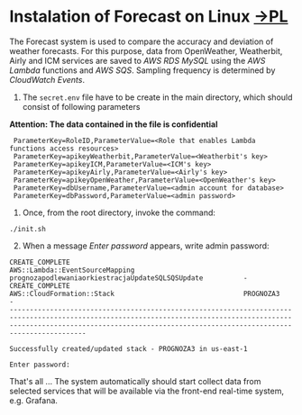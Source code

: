  # Instalation of Forecast on Linux [->PL](./READMEpl.md)
The Forecast system is used to compare the accuracy and deviation of weather forecasts. For this purpose, data from OpenWeather, Weatherbit, Airly and ICM services are saved to *AWS RDS MySQL* using the *AWS Lambda* functions and *AWS SQS*. Sampling frequency is determined by *CloudWatch Events*.

1. The ```secret.env``` file have to be create in the main directory, which should consist of following parameters

**Attention: The data contained in the file is confidential**
```
 ParameterKey=RoleID,ParameterValue=<Role that enables Lambda functions access resources>
 ParameterKey=apikeyWeatherbit,ParameterValue=<Weatherbit's key>
 ParameterKey=apikeyICM,ParameterValue=<ICM's key>
 ParameterKey=apikeyAirly,ParameterValue=<Airly's key>
 ParameterKey=apikeyOpenWeather,ParameterValue=<OpenWeather's key>
 ParameterKey=dbUsername,ParameterValue=<admin account for database>
 ParameterKey=dbPassword,ParameterValue=<admin password>
```
1. Once, from the root directory, invoke the command:
```shell
./init.sh
```
2. When a message *Enter password* appears, write admin password:
```
CREATE_COMPLETE                                           AWS::Lambda::EventSourceMapping                           prognozapodlewaniaorkiestracjaUpdateSQLSQSUpdate          -                                                       
CREATE_COMPLETE                                           AWS::CloudFormation::Stack                                PROGNOZA3                                                 -                                                       
-------------------------------------------------------------------------------------------------------------------------------------------------------------------------------------------------------------------------------------

Successfully created/updated stack - PROGNOZA3 in us-east-1

Enter password:
```

That's all ... The system automatically should start collect data from selected services that will be available via the front-end real-time system, e.g. Grafana.